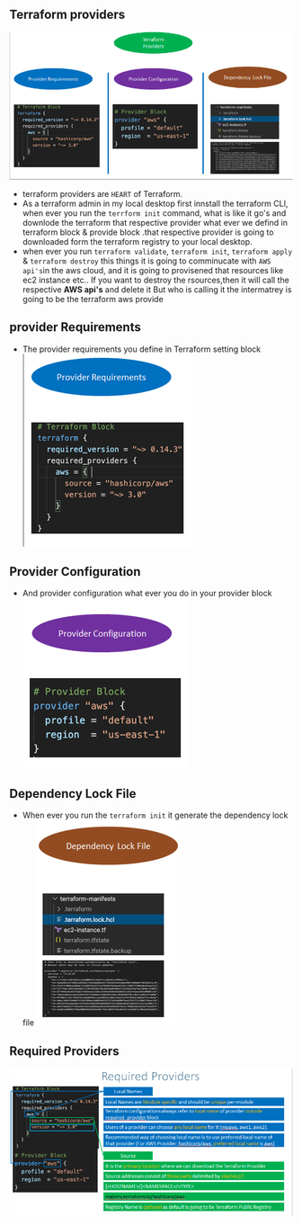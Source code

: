 ## Terraform providers
![](2022-03-07-10-10-13.png)
- terraform providers are `HEART` of Terraform.
- As a terraform admin in my local desktop first innstall the terraform CLI, when ever you run the `terrform init` command, what is like it go's and downlode the terraform that respective provider what ever we defind in terraform block & provide block .that respective provider is going to downloaded form the terraform registry to your local desktop. 
- when ever you run `terraform validate`, `terraform init`, `terraform apply` & `terraform destroy` this things it is going to comminucate with `AWS api's`in the aws cloud, and it is going to provisened that resources like ec2 instance etc.. 
If you want to destroy the rsources,then it will call the respective **AWS api's** and delete it But who is calling it the intermatrey is going to be the terraform aws provide

## provider Requirements
- The provider requirements  you define in Terraform setting block 
![](2022-03-07-10-00-55.png)

## Provider Configuration
- And provider configuration what ever you do in your provider block 
![](2022-03-07-10-09-14.png)

## Dependency Lock File
- When ever you run the `terraform init` it generate the dependency lock file
![](2022-03-07-10-09-28.png)

## Required Providers
![](2022-03-08-06-56-51.png)
## 